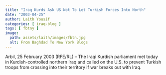 ```yaml
---
title: "Iraq Kurds Ask US Not To Let Turkish Forces Into North"
date: "2003-04-25"
author: Laith Yousif
categories: [ iraq-blog ]
tags: [ fbtny ]
image:
  path: assets/laith/images/fbtn.jpg
  alt: From Baghdad To New York Blogs
---
```


Arbil, 25 February 2003 (RFE/RL) – The Iraqi Kurdish parliament met today in Kurdish-controlled northern Iraq and called on the U.S. to prevent Turkish troops from crossing into their territory if war breaks out with Iraq.
